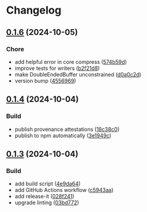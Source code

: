 # Changelog

## [0.1.6](https://github.com/gordonmleigh/zip24/compare/v0.1.4...v0.1.6) (2024-10-05)


### Chore

* add helpful error in core compress ([574b59d](https://github.com/gordonmleigh/zip24/commit/574b59d77834cdf4e93f88585914a0e66090179d))
* improve tests for writers ([b2f21d8](https://github.com/gordonmleigh/zip24/commit/b2f21d88b42e66a43c0979e1fe5ac33e9c2c7407))
* make DoubleEndedBuffer unconstrained ([d0a0c2d](https://github.com/gordonmleigh/zip24/commit/d0a0c2d23077e5aadeb789f62b405025790488c1))
* version bump ([4556969](https://github.com/gordonmleigh/zip24/commit/4556969b31c08617a1772ad94d028b0912a6714e))

## [0.1.4](https://github.com/gordonmleigh/zip24/compare/v0.1.3...v0.1.4) (2024-10-04)


### Build

* publish provenance attestations ([18c38c0](https://github.com/gordonmleigh/zip24/commit/18c38c078ed2ae5abe4a59d0352e1dd69192b1d3))
* publish to npm automatically ([3e1949c](https://github.com/gordonmleigh/zip24/commit/3e1949cf2e1cc978c97f97ce1cfe2472ba12e217))

## [0.1.3](https://github.com/gordonmleigh/zip24/compare/v0.1.0...v0.1.3) (2024-10-04)


### Build

* add build script ([4e9da64](https://github.com/gordonmleigh/zip24/commit/4e9da64a430f7eebd566246b41f1aaa019baa196))
* add GitHub Actions workflow ([c5943aa](https://github.com/gordonmleigh/zip24/commit/c5943aadfc82a3b19dd270bdaccc65ba68a71613))
* add release-it ([028f241](https://github.com/gordonmleigh/zip24/commit/028f241c0fb8abde53ed82667cc37abe236a654e))
* upgrade linting ([03bd772](https://github.com/gordonmleigh/zip24/commit/03bd772bc6b76b58cd00be67da4849fe0892cd87))

